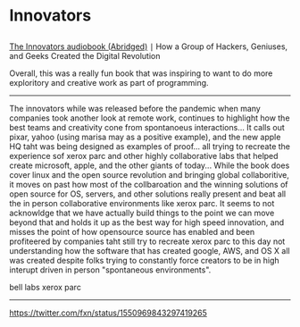 # Innovators

## 

[The Innovators
audiobook (Abridged)](https://www.overdrive.com/media/1728685/the-innovators) ∣ How a Group of Hackers, Geniuses, and Geeks Created the Digital Revolution

Overall, this was a really fun book that was inspiring to want to do more exploritory and creative work as part of programming.

---

The innovators while was released before the pandemic when many companies took another look at remote work, continues to highlight how the best teams and creativity cone from spontanoeus interactions... It calls out pixar, yahoo (using marisa may as a positive example), and the new apple HQ taht was being designed as examples of proof... all trying to recreate the experience sof xerox parc and other highly collaborative labs that helped create microsoft, apple, and the other giants of today... While the book does cover linux and the open source revolution and bringing global collaboritive, it moves on past how most of the collbaroation and the winning solutions of open source for OS, servers, and other solutions really present and beat all the in person collaborative environments like xerox parc. It seems to not acknowldge that we have actually build things to the point we can move beyond that and holds it up as the best way for high speed innovation, and misses the point of how opensource source has enabled and been profiteered by companies taht still try to recreate xerox parc to this day not understanding how the software that has created google, AWS, and OS X all was created despite folks trying to constantly force creators to be in high interupt driven in person "spontaneous environments".


bell labs
xerox parc

---

https://twitter.com/fxn/status/1550969843297419265